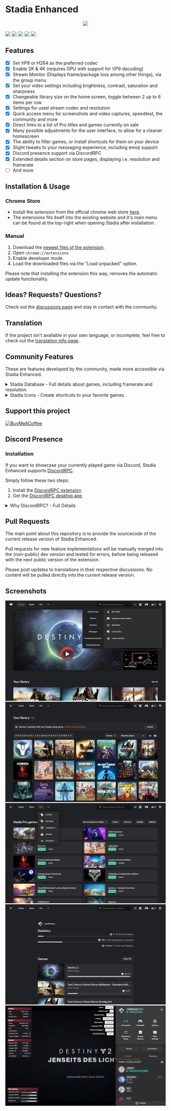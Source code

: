 # Stadia Enhanced

<p align="center">
  <img src="https://github.com/ChristopherKlay/StadiaEnhanced/blob/main/media/header-mockup.gif"/>
</p>

![](https://img.shields.io/badge/GitHub-1.17.6-green?style=for-the-badge)
![](https://img.shields.io/chrome-web-store/v/ldeakaihfnkjmelifgmbmjlphdfncbfg?style=for-the-badge)
![](https://img.shields.io/chrome-web-store/users/ldeakaihfnkjmelifgmbmjlphdfncbfg?color=blue&style=for-the-badge)
![](https://img.shields.io/chrome-web-store/rating/ldeakaihfnkjmelifgmbmjlphdfncbfg?color=blue&style=for-the-badge)
![](https://img.shields.io/chrome-web-store/rating-count/ldeakaihfnkjmelifgmbmjlphdfncbfg?color=blue&label=REVIEWS&style=for-the-badge)

## Features

- [x] Set VP9 or H264 as the preferred codec
- [x] Enable 2K & 4K (requires GPU with support for VP9 decoding)
- [x] Stream Monitor (Displays frame/package loss among other things), via the group menu
- [x] Set your video settings including brightness, contrast, saturation and sharpness
- [x] Changeable library size on the home screen, toggle between 2 up to 6 items per row
- [x] Settings for used stream codec and resolution
- [x] Quick access menu for screenshots and video captures, speedtest, the community and more
- [x] Direct links to a list of Pro titles and games currently on sale
- [x] Many possible adjustments for the user interface, to allow for a cleaner homescreen
- [x] The ability to filter games, or install shortcuts for them on your device
- [x] Slight tweaks to your messaging experience, including emoji support
- [x] Discord presence support via DiscordRPC
- [x] Extended details section on store pages, displaying i.e. resolution and framerate
- [ ] And more

## Installation & Usage

### Chrome Store
* Install the extension from the official chrome web store [here](https://chrome.google.com/webstore/detail/stadia-enhanced/ldeakaihfnkjmelifgmbmjlphdfncbfg).
* The extensions fits itself into the existing website and it's main menu can be found at the top-right when opening Stadia after installation.

### Manual
1. Download the [newest files of the extension](https://github.com/ChristopherKlay/StadiaEnhanced/tree/main/extension).
2. Open `chrome://extensions`
3. Enable developer mode.
4. Load the downloaded files via the "Load unpacked" option.

Please note that installing the extension this way, removes the automatic update functionality.

## Ideas? Requests? Questions?
Check out the [discussions page](https://github.com/ChristopherKlay/StadiaEnhanced/discussions) and stay in contact with the community.

## Translation
If the project isn't available in your own language, or incomplete, feel free to check out the [translation info page](https://github.com/ChristopherKlay/StadiaEnhanced/blob/main/translations.md).

## Community Features
These are features developed by the community, made more accessible via Stadia Enhanced.

<details>
  <summary>Stadia Database - Full details about games, including framerate and resolution.</summary>
  
  ![Stadia Database](https://i.imgur.com/2w2pfdr.png)

  The [Stadia Database](https://linktr.ee/StadiaDatabase) by [OriginaIPenguin](https://twitter.com/OriginaIPenguin) is a full database filled with infos about games on Stadia, including details not accessible via Stadia itself (like resolution, framerate and more).
</details>
<details>
  <summary>Stadia Icons - Create shortcuts to your favorite games.</summary>
  
  ![Stadia Icons](https://i.imgur.com/ua7iCCw.png)

  [Stadia Icons](https://elowry.github.io/StadiaIcons/) is a service by [EricLowry](https://www.reddit.com/user/EricLowry) that allows users to create direct shortcuts to their games on Stadia, including custom icons.
</details>


## Support this project
[![BuyMeACoffee](https://img.shields.io/badge/BuyMeACoffee-Donate-%23ff813f?style=for-the-badge&logo=data%3Aimage%2Fpng%3Bbase64%2CiVBORw0KGgoAAAANSUhEUgAAACAAAAAgCAYAAABzenr0AAAFGklEQVR42r2XA5RjSRSG2z3T7thJj23btm3btm3btm3bnmhsq%2FXvffek1y%2F9dja795wvepWqvy4KXgmGh0wgUYNYT1iJGAL%2FkhjiIbGOqEIEEGx%2FHtxIzCLeEfiPeEPMIPTEXwbfJfpHK2EnbPwZ8fRbzD3irje9eyPugauNzdXOmqiQLYSBRbhcMsvd4J9v%2BmD%2F8iAM7SJDh0ZKNK%2BtQp2KatQsp0Gt8ho0rq5G2wZK9G4tx6qpoXh21leKiClEgCCgJvFWrOGPO97o2UoOpTwKBq0FRfLqUbcSD4guzRTo2FhBAlQoX1SLTGmNUCujUDy%2FDtd3BwA2twLeEhUFAevczf7rLW%2FUrqBBksDkyJDKxIN1ba7AoE4yjOwRiWFdZejdRo4WdVQkRolZw8OhU1swd2QY4EjUC%2FO9XBkKUagT6zF%2FzB8dhnY06%2BL5dMhMM00ZZUZyM4P0JCxvNgMLeXbeF6UK6TCgo0yKAHoVLzVOsKNrkmL9zBBc2h4Ixwk%2FPD7lB%2FtxP9w%2F5I%2B7Bxk46Pvzc754e9mHn9euqEHuLAac3pgEsffdl6iX6EOK3%2BqpITDpLVArOP4804K59KhUQot6ldUUDoY%2FVy6pReHcemRMw3kAWUQUe2fPkiDALi5CXADRkuJajpLr0MqkWDklFDOGhmNIZxnaUyU0rKoWKoBpWE2NDhT%2FYd1kmDksnNvuXRrEydi9hQKw%2FoSA77e9UZFm2r6hEl9ueiNe6MRJOBJq%2FW%2FWCQe3Ye99vObDpUp9cF%2F%2FWEA8LS592sqhUVlQiNwuuLkdiREqYCAl2Pi%2BEZg6KJyhz%2FxbN5qtsE40qaHicMgjo7ha3HnZy10JvqDEWjE5lMutWS0VShbQIVsGI1IlM8FiNMOsZ%2FhzKqqKrOmNnCMqypl0KU2YNyqMk1NCCERFsFu3zAvGhlkhHIqXVGa2Y364vT8AN%2FcKCJ99YDvqg5fnvLkSqpWh1ZG8EGflPqR6QFxEm%2FpKlC%2FmimVCpzYXThXwujHwcRoxFV8f5kTZImr0aycXXwmlC%2BBBeMnNlVmPN9fTAk8LAo%2BzAc8rA%2B%2FGAt%2FPAfHRSLBXd1sgZyYNpgyMAOweEkCbEMVYD%2BulNgA%2BAnFvgfgf%2BKtF48HZGkhp0XP84fCAAJoFL8N6jQEX9tcA8APi9gFndxWFTm3EikmhnhOwc1EQ1Eojdq4sCuA9xO0Jti3JRm1NrhXQQwIubA0kD5iwdGo2AI8ganE3MWdMKhi0Jt47PJYD1qP%2BSJ3ciLljUtAg1yBqP45hcBcTtTXxhuWZKqCSe3PJF3my6jFxgA6IPgRR%2B7oBnZtpqK2B1wNYf1aAyL7Qo5UK%2BLLGTQ7OoDVDIbL%2BSxUgsi80q6mi%2FUCF2HfzIGYxrwbSBqRAq7oqPrhKFRAtIQy8yRTLp8XnZ7MgZp%2BcnejEpMKQLjJJ8SeiBQEPJCQiH0zTp9Lj0a0%2BIsPH4vntRrQhaTF9SLikNYB4wIdSKaU4e0Q4IiMsWDo5FeLfjQC%2Bbga%2B7SX20OeNiH%2FTD2tnmaFTm7FxdrCkEiTmCAKqEm8SC8GT036oQBuSxcAnY3RqqiWMhAEdm2jQqJoSKSwmir8S769IqoDXRNmEi8kMKWGgbZiP252bKvi0Q9sunQ81%2FC7kyJLxoXh10Vdq%2FMcT%2FoIAAT2xRYoIci0fz2LpahZ915svLvROWS%2F1WsasJbR%2Fvh8aiCn%2Fw%2BV0%2FB8G%2F5vreUVigYev5w%2BIOURZ1xi%2F2i9RRJtv89vI7AAAAABJRU5ErkJggg%3D%3D)](https://www.buymeacoffee.com/christopherklay)

## Discord Presence

### Installation
If you want to showcase your currently played game via Discord, Stadia Enhanced supports [DiscordRPC](https://github.com/lolamtisch/Discord-RPC-Extension).

Simply follow these two steps:
1. Install the [DiscordRPC extension](https://chrome.google.com/webstore/detail/discord-rich-presence/agnaejlkbiiggajjmnpmeheigkflbnoo)
2. Get the [DiscordRPC desktop app](https://github.com/lolamtisch/Discord-RPC-Extension/releases/)

<details>
  <summary>Why DiscordRPC? - Full Details</summary>
  
  ### Why DiscordRPC?

  Using Discord via your browser directly isn't possible due to multiple limitations, it will require a dedicated desktop app that acts as the middleman for Discord and your browser - the team behind DiscordRPC is providing exactly that, while also allowing you to use the same extension/app combination to display other presences (i.e. for your music), including the management of active (games) vs. passive (music) presences and other things.

  **"But, why don't you just develop your own app to do this, or "copy" their work?"**

  The reason i'm not developing my own solution for this feature is rather simple; time. Increasing the time i have to spend on the project by adding more and more onto it, would decrease the time available to actually make sure that things are working correctly in the first place. Discord RPC offers a easy to implement solution (that is entirely optional for the user) while taking care of the maintenance at the same time.

  I *could* simply copy their work (as in; fork their project and effectively copy the functionality of their extension into mine, while using their desktop app) but that would result in two issues:

  1. This is a project for the community and i want to respect the work spend on everything included in it. While it would *legally* be perfectly fine to just implement their work, effectively claiming that i "came up" with this as a solution, for me *personally*, is not.
  2. Simply copying their work, would also make it basically impossible for the user to also use DiscordRPC, due to compatibility issues, like the priority management. Using Discords presence system via the browser is only covered by not even a handful of well working projects and i want to avoid cutting that down further - especially if the cost is simply having to run a second, unnoticeable (performance-whise) extension that works as install-and-forget.
</details>

## Pull Requests
The main point about this repository is to provide the sourcecode of the current release version of Stadia Enhanced.

Pull requests for new feature implementations will be manually merged into the (non-public) dev version and tested for errors, before being released with the next public version of the extension.

Please post updates to translations in their respective discussions. No content will be pulled directly into the current release version.

## Screenshots

![](https://github.com/ChristopherKlay/StadiaEnhanced/blob/main/media/Screenshot1.png)
![](https://github.com/ChristopherKlay/StadiaEnhanced/blob/main/media/Screenshot2.png)
![](https://github.com/ChristopherKlay/StadiaEnhanced/blob/main/media/Screenshot3.png)
![](https://github.com/ChristopherKlay/StadiaEnhanced/blob/main/media/Screenshot4.png)
![](https://github.com/ChristopherKlay/StadiaEnhanced/blob/main/media/Screenshot5.png)